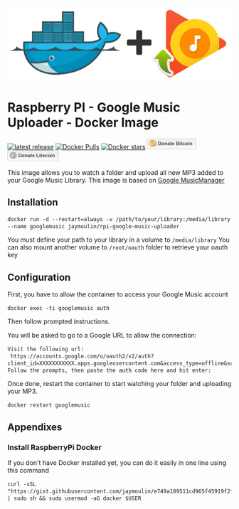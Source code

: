![logo](logo.png)

Raspberry PI - Google Music Uploader - Docker Image
===================================================

[![latest release](https://img.shields.io/github/release/jaymoulin/docker-rpi-google-music-uploader.svg "latest release")](http://github.com/jaymoulin/docker-rpi-google-music-uploader/releases)
[![Docker Pulls](https://img.shields.io/docker/pulls/jaymoulin/rpi-google-music-uploader.svg)](https://hub.docker.com/r/jaymoulin/rpi-google-music-uploader/)
[![Docker stars](https://img.shields.io/docker/stars/jaymoulin/rpi-google-music-uploader.svg)](https://hub.docker.com/r/jaymoulin/rpi-google-music-uploader/)
[![Bitcoin donation](https://github.com/jaymoulin/jaymoulin.github.io/raw/master/btc.png "Bitcoin donation")](https://m.freewallet.org/id/374ad82e/btc)
[![Litecoin donation](https://github.com/jaymoulin/jaymoulin.github.io/raw/master/ltc.png "Litecoin donation")](https://m.freewallet.org/id/374ad82e/ltc)
  
This image allows you to watch a folder and upload all new MP3 added to your Google Music Library.
This image is based on [Google MusicManager](https://github.com/jaymoulin/google-music-manager)

Installation
---

```
docker run -d --restart=always -v /path/to/your/library:/media/library --name googlemusic jaymoulin/rpi-google-music-uploader
```

You must define your path to your library in a volume to `/media/library`
You can also mount another volume to `/root/oauth` folder to retrieve your oauth key 

Configuration
---
First, you have to allow the container to access your Google Music account
```
docker exec -ti googlemusic auth
```
Then follow prompted instructions.

You will be asked to go to a Google URL to allow the connection:

```
Visit the following url:
 https://accounts.google.com/o/oauth2/v2/auth?client_id=XXXXXXXXXXX.apps.googleusercontent.com&access_type=offline&scope=https%3A%2F%2Fwww.googleapis.com%2Fauth%2Fmusicmanager&response_type=code&redirect_uri=urn%3Aietf%3Awg%3Aoauth%3A2.0%3Aoob
Follow the prompts, then paste the auth code here and hit enter:
```

Once done, restart the container to start watching your folder and uploading your MP3.
```
docker restart googlemusic
```

Appendixes
---

### Install RaspberryPi Docker

If you don't have Docker installed yet, you can do it easily in one line using this command
 
```
curl -sSL "https://gist.githubusercontent.com/jaymoulin/e749a189511cd965f45919f2f99e45f3/raw/0e650b38fde684c4ac534b254099d6d5543375f1/ARM%2520(Raspberry%2520PI)%2520Docker%2520Install" | sudo sh && sudo usermod -aG docker $USER
```


